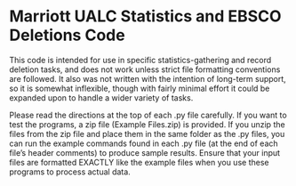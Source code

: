 # Marriott UALC Statistics and EBSCO Deletions Code #

This code is intended for use in specific statistics-gathering and record deletion tasks, and does not work unless strict file formatting conventions are followed. It also was not written with the intention of long-term support, so it is somewhat inflexible, though with fairly minimal effort it could be expanded upon to handle a wider variety of tasks.

Please read the directions at the top of each .py file carefully. If you want to test the programs, a zip file (Example Files.zip) is provided. If you unzip the files from the zip file and place them in the same folder as the .py files, you can run the example commands found in each .py file (at the end of each file’s header comments) to produce sample results. Ensure that your input files are formatted EXACTLY like the example files when you use these programs to process actual data.
